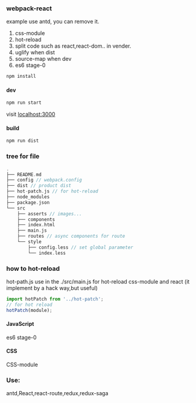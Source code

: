 ### webpack-react 
example use antd, you can remove it.

1. css-module
2. hot-reload
3. split code such as react,react-dom.. in vender.
4. uglify when dist 
5. source-map when dev
6. es6 stage-0

```js
npm install
```
#### dev

```js
npm run start
```
visit [localhost:3000](http://localhost:3000) 

#### build
```js
npm run dist
```

### tree for file

```c
.
├── README.md
├── config // webpack.config
├── dist // product dist
├── hot-patch.js // for hot-reload
├── node_modules 
├── package.json
└── src 
    ├── asserts // images... 
    ├── components 
    ├── index.html
    ├── main.js
    ├── routes // async components for route
    └── style 
        ├── config.less // set global parameter
        └── index.less

```
### how to hot-reload

hot-path.js use in the ./src/main.js for hot-reload css-module and react
(it implement by a hack way,but useful)


```js
import hotPatch from '../hot-patch';
// for hot reload
hotPatch(module);
```

#### JavaScript
es6 stage-0 

#### CSS
CSS-module

### Use:
antd,React,react-route,redux,redux-saga